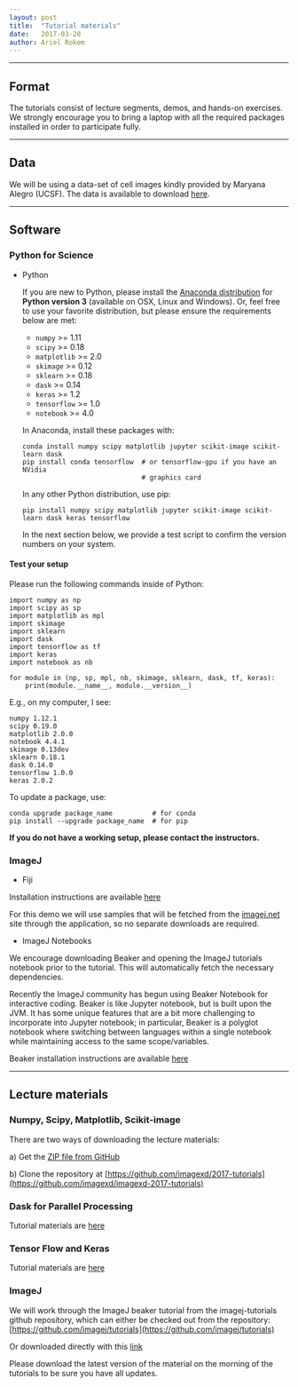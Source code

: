 ```yaml
---
layout: post
title:  "Tutorial materials"
date:   2017-03-20
author: Ariel Rokem
---
```


---
## Format

The tutorials consist of lecture segments, demos, and hands-on
exercises.  We strongly encourage you to bring a laptop with all the
required packages installed in order to participate fully.

---
## Data

We will be using a data-set of cell images kindly provided by Maryana Alegro (UCSF). The data is available to download [here]({{site.baseurl}}/assets/cells.tar.gz).

---
## Software

### Python for Science

- Python

  If you are new to Python, please install the
  [Anaconda distribution](https://www.continuum.io/downloads) for
  **Python version 3** (available on OSX, Linux and Windows).
  Or, feel free to use your favorite distribution, but
  please ensure the requirements below are met:

  - `numpy` >= 1.11
  - `scipy` >= 0.18
  - `matplotlib` >= 2.0
  - `skimage` >= 0.12
  - `sklearn` >= 0.18
  - `dask` >= 0.14
  - `keras` >= 1.2
  - `tensorflow` >= 1.0
  - `notebook` >= 4.0

  In Anaconda, install these packages with:

  ```
  conda install numpy scipy matplotlib jupyter scikit-image scikit-learn dask
  pip install conda tensorflow  # or tensorflow-gpu if you have an NVidia
                                # graphics card
  ```

  In any other Python distribution, use pip:

  ```
  pip install numpy scipy matplotlib jupyter scikit-image scikit-learn dask keras tensorflow
  ```

  In the next section below, we provide a test script to confirm the
  version numbers on your system.

#### Test your setup

Please run the following commands inside of Python:

```
import numpy as np
import scipy as sp
import matplotlib as mpl
import skimage
import sklearn
import dask
import tensorflow as tf
import keras
import notebook as nb

for module in (np, sp, mpl, nb, skimage, sklearn, dask, tf, keras):
    print(module.__name__, module.__version__)
```

E.g., on my computer, I see:

```
numpy 1.12.1
scipy 0.19.0
matplotlib 2.0.0
notebook 4.4.1
skimage 0.13dev
sklearn 0.18.1
dask 0.14.0
tensorflow 1.0.0
keras 2.0.2
```

To update a package, use:

```
conda upgrade package_name          # for conda
pip install --upgrade package_name  # for pip
```

**If you do not have a working setup, please contact the instructors.**

### ImageJ

- Fiji
 
Installation instructions are available [here](http://fiji.sc/#download)

For this demo we will use samples that will be fetched from the [imagej.net](image.net) site through the application, so no separate downloads are required.
 
- ImageJ Notebooks 
 
We encourage downloading Beaker and opening the ImageJ tutorials notebook prior to the tutorial. This will automatically fetch the necessary dependencies.
 
Recently the ImageJ community has begun using Beaker Notebook for interactive coding. Beaker is like Jupyter notebook, but is built upon the JVM. It has some unique features that are a bit more challenging to incorporate into Jupyter notebook; in particular, Beaker is a polyglot notebook where switching between languages within a single notebook while maintaining access to the same scope/variables.
 
Beaker installation instructions are available [here](http://beakernotebook.com/getting-started?scroll)

---
## Lecture materials

### Numpy, Scipy, Matplotlib, Scikit-image
There are two ways of downloading the lecture materials:

a) Get the [ZIP file from GitHub](https://github.com/imagexd/2017-tutorials/archive/master.zip)
   
b) Clone the repository at
   [https://github.com/imagexd/2017-tutorials](https://github.com/imagexd/imagexd-2017-tutorials)
   
### Dask for Parallel Processing
Tutorial materials are [here](https://github.com/arokem/keras-tutorial)

### Tensor Flow and Keras 
Tutorial materials are [here](https://github.com/valentina-s/dask-image-tutorial)

### ImageJ 
We will work through the ImageJ beaker tutorial from the imagej-tutorials github repository, which can either be checked out from the repository:
[https://github.com/imagej/tutorials](https://github.com/imagej/tutorials)

Or downloaded directly with this [link](https://github.com/imagej/tutorials/raw/master/ImageJ%20Tutorials%20and%20Demo.bkr)


Please download the latest version of the material on the morning of the
tutorials to be sure you have all updates.

